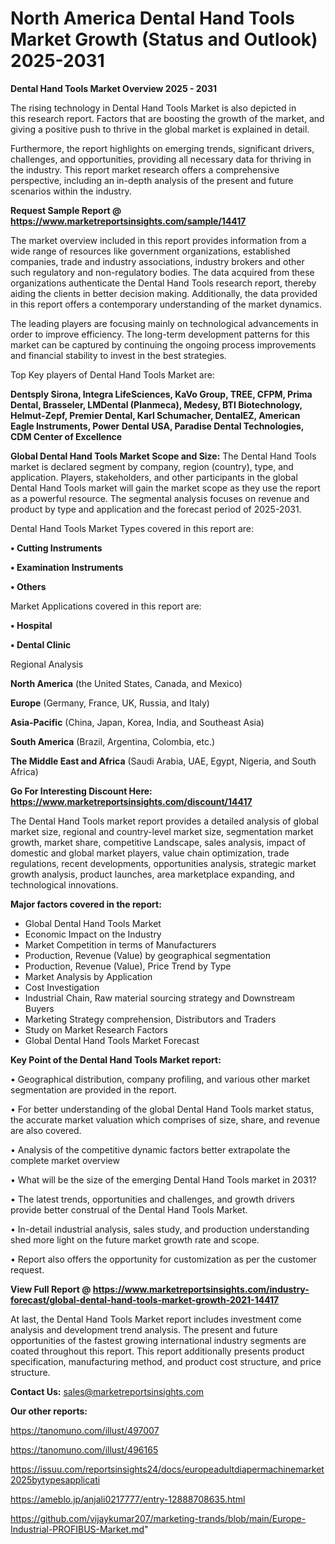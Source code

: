  # North America Dental Hand Tools Market Growth (Status and Outlook) 2025-2031

<Strong> Dental Hand Tools Market Overview 2025 - 2031</strong>

The rising technology in Dental Hand Tools Market is also depicted in this research report. Factors that are boosting the growth of the market, and giving a positive push to thrive in the global market is explained in detail.

Furthermore, the report highlights on emerging trends, significant drivers, challenges, and opportunities, providing all necessary data for thriving in the industry. This report market research offers a comprehensive perspective, including an in-depth analysis of the present and future scenarios within the industry.

<strong>Request Sample Report @ <a href=https://www.marketreportsinsights.com/sample/14417>https://www.marketreportsinsights.com/sample/14417</a></strong>

The market overview included in this report provides information from a wide range of resources like government organizations, established companies, trade and industry associations, industry brokers and other such regulatory and non-regulatory bodies. The data acquired from these organizations authenticate the Dental Hand Tools research report, thereby aiding the clients in better decision making. Additionally, the data provided in this report offers a contemporary understanding of the market dynamics.

The leading players are focusing mainly on technological advancements in order to improve efficiency. The long-term development patterns for this market can be captured by continuing the ongoing process improvements and financial stability to invest in the best strategies.

Top Key players of Dental Hand Tools Market are:

<strong>Dentsply Sirona, Integra LifeSciences, KaVo Group, TREE, CFPM, Prima Dental, Brasseler, LMDental (Planmeca), Medesy, BTI Biotechnology, Helmut-Zepf, Premier Dental, Karl Schumacher, DentalEZ, American Eagle Instruments, Power Dental USA, Paradise Dental Technologies, CDM Center of Excellence</strong>

<strong><b>Global Dental Hand Tools Market Scope and Size:</b></strong>
The Dental Hand Tools market is declared segment by company, region (country), type, and application. Players, stakeholders, and other participants in the global Dental Hand Tools market will gain the market scope as they use the report as a powerful resource. The segmental analysis focuses on revenue and product by type and application and the forecast period of 2025-2031.

Dental Hand Tools Market Types covered in this report are:

<strong>• Cutting Instruments

• Examination Instruments

• Others</strong>

Market Applications covered in this report are:

<strong>• Hospital

• Dental Clinic</strong> 

Regional Analysis

<strong>North America</strong> (the United States, Canada, and Mexico)

<strong>Europe</strong> (Germany, France, UK, Russia, and Italy)

<strong>Asia-Pacific</strong> (China, Japan, Korea, India, and Southeast Asia)

<strong>South America</strong> (Brazil, Argentina, Colombia, etc.)

<strong>The Middle East and Africa</strong> (Saudi Arabia, UAE, Egypt, Nigeria, and South Africa)

<strong>Go For Interesting Discount Here: <a href=https://www.marketreportsinsights.com/discount/14417>https://www.marketreportsinsights.com/discount/14417</a></strong>

The Dental Hand Tools market report provides a detailed analysis of global market size, regional and country-level market size, segmentation market growth, market share, competitive Landscape, sales analysis, impact of domestic and global market players, value chain optimization, trade regulations, recent developments, opportunities analysis, strategic market growth analysis, product launches, area marketplace expanding, and technological innovations.

<strong><b>Major factors covered in the report:</b></strong>
<ul>
  <li>Global Dental Hand Tools Market </li>
  <li>Economic Impact on the Industry</li>
  <li>Market Competition in terms of Manufacturers</li>
  <li>Production, Revenue (Value) by geographical segmentation</li>
  <li>Production, Revenue (Value), Price Trend by Type</li>
  <li>Market Analysis by Application</li>
  <li>Cost Investigation</li>
  <li>Industrial Chain, Raw material sourcing strategy and Downstream Buyers</li>
  <li>Marketing Strategy comprehension, Distributors and Traders</li>
  <li>Study on Market Research Factors</li>
  <li>Global Dental Hand Tools Market Forecast</li>
</ul>

<strong><b>Key Point of the Dental Hand Tools Market report:</b></strong>

• Geographical distribution, company profiling, and various other market segmentation are provided in the report.

• For better understanding of the global Dental Hand Tools market status, the accurate market valuation which comprises of size, share, and revenue are also covered.

• Analysis of the competitive dynamic factors better extrapolate the complete market overview

• What will be the size of the emerging Dental Hand Tools market in 2031?

• The latest trends, opportunities and challenges, and growth drivers provide better construal of the Dental Hand Tools Market.

• In-detail industrial analysis, sales study, and production understanding shed more light on the future market growth rate and scope.

• Report also offers the opportunity for customization as per the customer request.

<strong><b>View Full Report @ <a href=https://www.marketreportsinsights.com/industry-forecast/global-dental-hand-tools-market-growth-2021-14417>https://www.marketreportsinsights.com/industry-forecast/global-dental-hand-tools-market-growth-2021-14417</a></b></strong>


At last, the Dental Hand Tools Market report includes investment come analysis and development trend analysis. The present and future opportunities of the fastest growing international industry segments are coated throughout this report. This report additionally presents product specification, manufacturing method, and product cost structure, and price structure.

<strong>Contact Us:</strong>
sales@marketreportsinsights.com

<strong>Our other reports:</strong>

<a href=https://tanomuno.com/illust/497007>https://tanomuno.com/illust/497007</a>

<a href=https://tanomuno.com/illust/496165>https://tanomuno.com/illust/496165</a>

<a href=https://issuu.com/reportsinsights24/docs/europeadultdiapermachinemarket2025bytypesapplicati>https://issuu.com/reportsinsights24/docs/europeadultdiapermachinemarket2025bytypesapplicati</a>

<a href=https://ameblo.jp/anjali0217777/entry-12888708635.html>https://ameblo.jp/anjali0217777/entry-12888708635.html</a>

<a href=https://github.com/vijaykumar207/marketing-trands/blob/main/Europe-Industrial-PROFIBUS-Market.md>https://github.com/vijaykumar207/marketing-trands/blob/main/Europe-Industrial-PROFIBUS-Market.md</a>"
